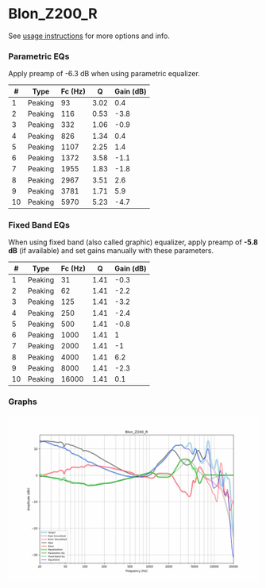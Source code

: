 # Blon_Z200_R
See [usage instructions](https://github.com/jaakkopasanen/AutoEq#usage) for more options and info.

### Parametric EQs
Apply preamp of -6.3 dB when using parametric equalizer.

|   # | Type    |   Fc (Hz) |    Q |   Gain (dB) |
|-----|---------|-----------|------|-------------|
|   1 | Peaking |        93 | 3.02 |         0.4 |
|   2 | Peaking |       116 | 0.53 |        -3.8 |
|   3 | Peaking |       332 | 1.06 |        -0.9 |
|   4 | Peaking |       826 | 1.34 |         0.4 |
|   5 | Peaking |      1107 | 2.25 |         1.4 |
|   6 | Peaking |      1372 | 3.58 |        -1.1 |
|   7 | Peaking |      1955 | 1.83 |        -1.8 |
|   8 | Peaking |      2967 | 3.51 |         2.6 |
|   9 | Peaking |      3781 | 1.71 |         5.9 |
|  10 | Peaking |      5970 | 5.23 |        -4.7 |

### Fixed Band EQs
When using fixed band (also called graphic) equalizer, apply preamp of **-5.8 dB** (if available) and set gains manually with these parameters.

|   # | Type    |   Fc (Hz) |    Q |   Gain (dB) |
|-----|---------|-----------|------|-------------|
|   1 | Peaking |        31 | 1.41 |        -0.3 |
|   2 | Peaking |        62 | 1.41 |        -2.2 |
|   3 | Peaking |       125 | 1.41 |        -3.2 |
|   4 | Peaking |       250 | 1.41 |        -2.4 |
|   5 | Peaking |       500 | 1.41 |        -0.8 |
|   6 | Peaking |      1000 | 1.41 |         1   |
|   7 | Peaking |      2000 | 1.41 |        -1   |
|   8 | Peaking |      4000 | 1.41 |         6.2 |
|   9 | Peaking |      8000 | 1.41 |        -2.3 |
|  10 | Peaking |     16000 | 1.41 |         0.1 |

### Graphs
![](./Blon_Z200_R.png)
